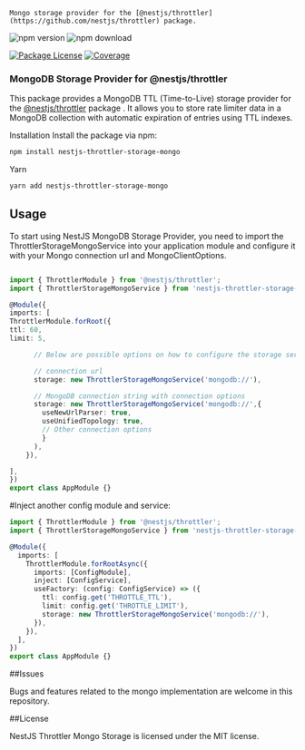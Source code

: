 
    Mongo storage provider for the [@nestjs/throttler](https://github.com/nestjs/throttler) package.

    
![npm version](https://img.shields.io/npm/v/nestjs-throttler-storage-mongo?style=plastic)
![npm download](https://img.shields.io/npm/dm/nestjs-throttler-storage-mongo?style=plastic)

<a href="https://www.npmjs.com/nestjs-throttler-storage-mongo"><img src="https://img.shields.io/npm/l/nestjs-throttler-storage-mongo.svg" alt="Package License" /></a>
<a href="https://coveralls.io/github/Ganesha2552/nestjs-throttler-storage-mongo?branch=main"><img src="https://coveralls.io/repos/github/Ganesha2552/nestjs-throttler-storage-mongo/badge.svg?branch=main#5" alt="Coverage" /></a>

### MongoDB Storage Provider for @nestjs/throttler

This package provides a MongoDB TTL (Time-to-Live) storage provider for the [@nestjs/throttler](https://github.com/nestjs/throttler) package
. It allows you to store rate limiter data in a MongoDB collection with automatic expiration of entries using TTL indexes.

Installation
Install the package via npm:

```bash
npm install nestjs-throttler-storage-mongo
```

Yarn

```bash
yarn add nestjs-throttler-storage-mongo
```


## Usage
To start using NestJS MongoDB Storage Provider, you need to import the ThrottlerStorageMongoService
 into your application module and configure it with your Mongo connection url and MongoClientOptions.


```ts

import { ThrottlerModule } from '@nestjs/throttler';
import { ThrottlerStorageMongoService } from 'nestjs-throttler-storage-mongo';

@Module({
imports: [
ThrottlerModule.forRoot({
ttl: 60,
limit: 5,

      // Below are possible options on how to configure the storage service.

      // connection url
      storage: new ThrottlerStorageMongoService('mongodb://'),

      // MongoDB connection string with connection options
      storage: new ThrottlerStorageMongoService('mongodb://',{
        useNewUrlParser: true,
        useUnifiedTopology: true,
        // Other connection options
        }
      ),
    }),

],
})
export class AppModule {}

```


#Inject another config module and service:

```ts
import { ThrottlerModule } from '@nestjs/throttler';
import { ThrottlerStorageMongoService } from 'nestjs-throttler-storage-mongo';

@Module({
  imports: [
    ThrottlerModule.forRootAsync({
      imports: [ConfigModule],
      inject: [ConfigService],
      useFactory: (config: ConfigService) => ({
        ttl: config.get('THROTTLE_TTL'),
        limit: config.get('THROTTLE_LIMIT'),
        storage: new ThrottlerStorageMongoService('mongodb://'),
      }),
    }),
  ],
})
export class AppModule {}
```


##Issues

Bugs and features related to the mongo implementation are welcome in this repository.

##License

NestJS Throttler Mongo Storage is licensed under the MIT license.

